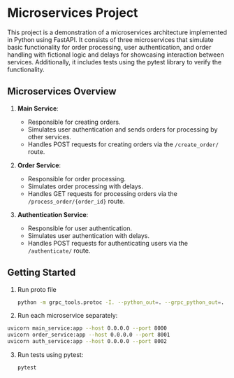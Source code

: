 # Microservices Project

This project is a demonstration of a microservices architecture implemented in Python using FastAPI. It consists of three microservices that simulate basic functionality for order processing, user authentication, and order handling with fictional logic and delays for showcasing interaction between services. Additionally, it includes tests using the pytest library to verify the functionality.

## Microservices Overview

1. **Main Service**:
   - Responsible for creating orders.
   - Simulates user authentication and sends orders for processing by other services.
   - Handles POST requests for creating orders via the `/create_order/` route.

2. **Order Service**:
   - Responsible for order processing.
   - Simulates order processing with delays.
   - Handles GET requests for processing orders via the `/process_order/{order_id}` route.

3. **Authentication Service**:
   - Responsible for user authentication.
   - Simulates user authentication with delays.
   - Handles POST requests for authenticating users via the `/authenticate/` route.
## Getting Started

1. Run proto file
   ```bash
   python -m grpc_tools.protoc -I. --python_out=. --grpc_python_out=. order_service.proto
2. Run each microservice separately:
  ```bash
  uvicorn main_service:app --host 0.0.0.0 --port 8000
  uvicorn order_service:app --host 0.0.0.0 --port 8001
  uvicorn auth_service:app --host 0.0.0.0 --port 8002
```
3. Run tests using pytest:
   ```bash
   pytest
